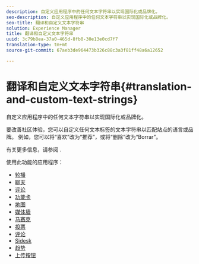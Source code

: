 ```yaml
---
description: 自定义应用程序中的任何文本字符串以实现国际化或品牌化。
seo-description: 自定义应用程序中的任何文本字符串以实现国际化或品牌化。
seo-title: 翻译和自定义文本字符串
solution: Experience Manager
title: 翻译和自定义文本字符串
uuid: 3c79b8ea-37a0-465d-8fb0-30e13e0cd7f7
translation-type: tm+mt
source-git-commit: 67aeb3de964473b326c88c3a3f81ff48a6a12652

---
```



# 翻译和自定义文本字符串{#translation-and-custom-text-strings}

自定义应用程序中的任何文本字符串以实现国际化或品牌化。

要改善社区体验，您可以自定义任何文本标签的文本字符串以匹配站点的语言或品牌。 例如，您可以将“喜欢”改为“推荐”，或将“删除”改为“Borrar”。

有关更多信息，请参阅 [](../c-settings-other/c-translation-sets/c-translation-sets.md#c_translation_sets).

使用此功能的应用程序：

* [轮播](../c-about-apps/c-carousel-app/c-carousel-app.md#c_carousel_app)
* [聊天](../c-about-apps/c-chat-app/c-chat-app.md#c_chat_app)
* [评论](/help/using/c-about-apps/c-comments/c-comments.md)
* [功能卡](../c-about-apps/c-feature-card-app/c-feature-card-app.md#c_feature_card_app)
* [地图](../c-about-apps/c-map-app/c-map-app.md#c_map_app)
* [媒体墙](../c-about-apps/c-media-wall-app/c-media-wall-app.md#c_media_wall_app)
* [马赛克](../c-about-apps/c-mosaic-app/c-mosaic-app.md#c_mosaic_app)
* [投票](../c-about-apps/c-polls-app/c-polls-app.md#c_polls_app)
* [评论](../c-about-apps/c-reviews-app/c-reviews-app.md#c_reviews_app)
* [Sidesk](../c-about-apps/c-sidenotes-app/c-sidenotes-app.md#c_sidenotes_app)
* [趋势](../c-about-apps/c-trending-app/c-trending-app.md#c_trending_app)
* [上传按钮](../c-about-apps/c-upload-button-app/c-upload-button-app.md#c_upload_button_app)

